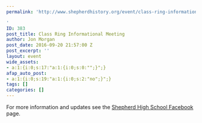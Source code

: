 ```yaml
---
permalink: 'http://www.shepherdhistory.org/event/class-ring-informational-meeting/

'
ID: 383
post_title: Class Ring Informational Meeting
author: Jon Morgan
post_date: 2016-09-20 21:57:00 Z
post_excerpt: ''
layout: event
wide_assets:
- a:1:{i:0;s:17:"a:1:{i:0;s:0:"";}";}
afap_auto_post:
- a:1:{i:0;s:19:"a:1:{i:0;s:2:"no";}";}
tags: []
categories: []
---
```


For more information and updates see the <a href="https://www.facebook.com/shepherdmihs/?fref=nf">Shepherd High School Facebook</a> page.